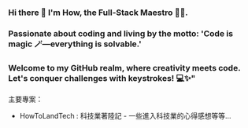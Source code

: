 ### Hi there 👋 I'm How, the Full-Stack Maestro 🧙‍♂️. 
### Passionate about coding and living by the motto: 'Code is magic 🪄—everything is solvable.' 
### Welcome to my GitHub realm, where creativity meets code. Let's conquer challenges with keystrokes! 💻✨"

主要專案：
- HowToLandTech :
  科技業著陸記 - 一些進入科技業的心得感想等等...
   

<!--
**Howwoh1996/Howwoh1996** is a ✨ _special_ ✨ repository because its `README.md` (this file) appears on your GitHub profile.

Here are some ideas to get you started:

- 🔭 I’m currently working on ...
- 🌱 I’m currently learning ...
- 👯 I’m looking to collaborate on ...
- 🤔 I’m looking for help with ...
- 💬 Ask me about ...
- 📫 How to reach me: ...
- 😄 Pronouns: ...
- ⚡ Fun fact: ...
-->
